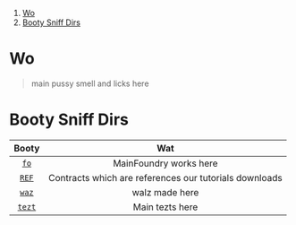 1. [Wo](#wo)
2. [Booty Sniff Dirs](#booty-sniff-dirs)

# Wo

> main pussy smell and licks here

# Booty Sniff Dirs

Booty | Wat 
:--: | :--:
[`fo`](./fo/) | MainFoundry works here 
[`REF`](./REF/) | Contracts which are references our tutorials downloads  
[`waz`](./waz/) | walz made here
[`tezt`](./tezt/) | Main tezts here
